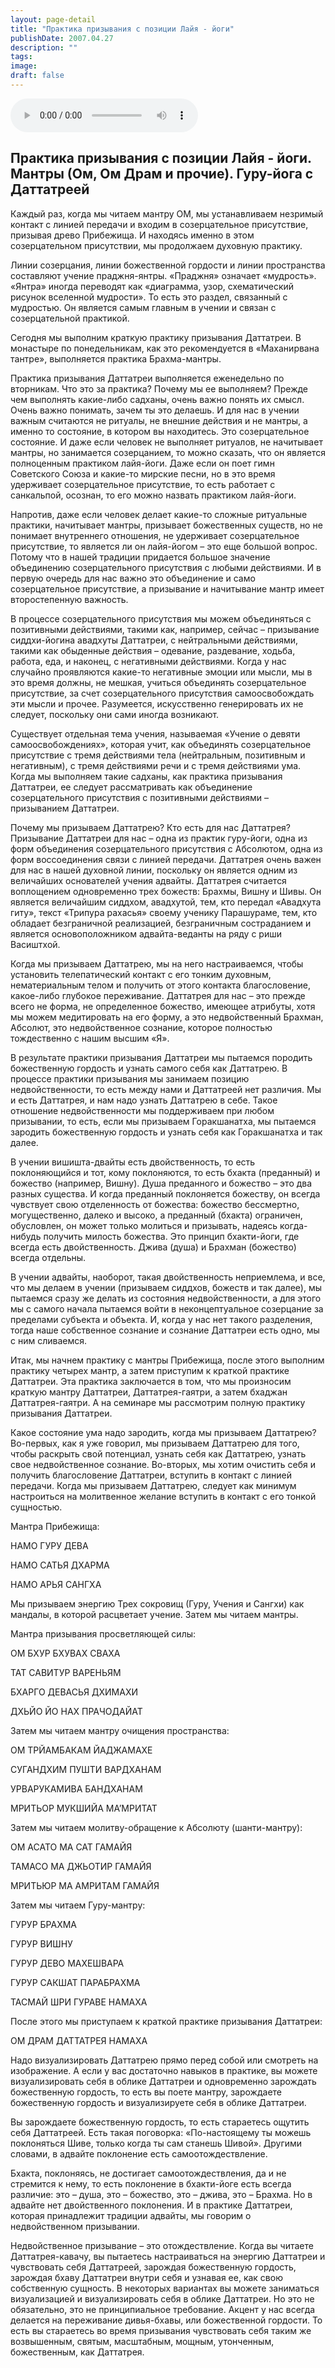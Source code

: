 ```yaml
---
layout: page-detail
title: "Практика призывания с позиции Лайя - йоги"
publishDate: 2007.04.27
description: ""
tags:
image:
draft: false
---
```


<audio title="2007.04.27 - Практика призывания с позиции Лайя - йоги.mp3" src="/upload/iblock/74b/74b033609eb44e2210bd8c4ca7cd7470.mp3" controls=""></audio>

## 

## **Практика призывания с позиции Лайя - йоги.** **Мантры (Ом, Ом Драм и прочие).** **Гуру-йога с Даттатреей** 
  
  
 Каждый раз, когда мы читаем мантру ОМ, мы устанавливаем незримый контакт с линией передачи и входим в созерцательное присутствие, призывая древо Прибежища. И находясь именно в этом созерцательном присутствии, мы продолжаем духовную практику.

 Линии созерцания, линии божественной гордости и линии пространства составляют учение праджня-янтры. «Праджня» означает «мудрость». «Янтра» иногда переводят как «диаграмма, узор, схематический рисунок вселенной мудрости». То есть это раздел, связанный с мудростью. Он является самым главным в учении и связан с созерцательной практикой.

 Сегодня мы выполним краткую практику призывания Даттатреи. В монастыре по понедельникам, как это рекомендуется в «Маханирвана тантре», выполняется практика Брахма-мантры.

 Практика призывания Даттатреи выполняется еженедельно по вторникам. Что это за практика? Почему мы ее выполняем? Прежде чем выполнять какие-либо садханы, очень важно понять их смысл. Очень важно понимать, зачем ты это делаешь. И для нас в учении важным считаются не ритуалы, не внешние действия и не мантры, а именно то состояние, в котором вы находитесь. Это созерцательное состояние. И даже если человек не выполняет ритуалов, не начитывает мантры, но занимается созерцанием, то можно сказать, что он является полноценным практиком лайя-йоги. Даже если он поет гимн Советского Союза и какие-то мирские песни, но в это время удерживает созерцательное присутствие, то есть работает с санкальпой, осознан, то его можно назвать практиком лайя-йоги.

 Напротив, даже если человек делает какие-то сложные ритуальные практики, начитывает мантры, призывает божественных существ, но не понимает внутреннего отношения, не удерживает созерцательное присутствие, то является ли он лайя-йогом – это еще большой вопрос. Потому что в нашей традиции придается большое значение объединению созерцательного присутствия с любыми действиями. И в первую очередь для нас важно это объединение и само созерцательное присутствие, а призывание и начитывание мантр имеет второстепенную важность.

 В процессе созерцательного присутствия мы можем объединяться с позитивными действиями, такими как, например, сейчас – призывание сиддхи-йогина авадхуты Даттатреи, с нейтральными действиями, такими как обыденные действия – одевание, раздевание, ходьба, работа, еда, и наконец, с негативными действиями. Когда у нас случайно проявляются какие-то негативные эмоции или мысли, мы в это время должны, не мешкая, учиться объединять созерцательное присутствие, за счет созерцательного присутствия самоосвобождать эти мысли и прочее. Разумеется, искусственно генерировать их не следует, поскольку они сами иногда возникают.

 Существует отдельная тема учения, называемая «Учение о девяти самоосвобождениях», которая учит, как объединять созерцательное присутствие с тремя действиями тела (нейтральным, позитивным и негативным), с тремя действиями речи и с тремя действиями ума. Когда мы выполняем такие садханы, как практика призывания Даттатреи, ее следует рассматривать как объединение созерцательного присутствия с позитивными действиями – призыванием Даттатреи.

 Почему мы призываем Даттатрею? Кто есть для нас Даттатрея? Призывание Даттатреи для нас – одна из практик гуру-йоги, одна из форм объединения созерцательного присутствия с Абсолютом, одна из форм воссоединения связи с линией передачи. Даттатрея очень важен для нас в нашей духовной линии, поскольку он является одним из величайших основателей учения адвайты. Даттатрея считается воплощением одновременно трех божеств: Брахмы, Вишну и Шивы. Он является величайшим сиддхом, авадхутой, тем, кто передал «Авадхута гиту», текст «Трипура рахасья» своему ученику Парашураме, тем, кто обладает безграничной реализацией, безграничным состраданием и является основоположником адвайта-веданты на ряду с риши Васиштхой.

 Когда мы призываем Даттатрею, мы на него настраиваемся, чтобы установить телепатический контакт с его тонким духовным, нематериальным телом и получить от этого контакта благословение, какое-либо глубокое переживание. Даттатрея для нас – это прежде всего не форма, не определенное божество, имеющее атрибуты, хотя мы можем медитировать на его форму, а это недвойственный Брахман, Абсолют, это недвойственное сознание, которое полностью тождественно с нашим высшим «Я».

 В результате практики призывания Даттатреи мы пытаемся породить божественную гордость и узнать самого себя как Даттатрею. В процессе практики призывания мы занимаем позицию недвойственности, то есть между нами и Даттатреей нет различия. Мы и есть Даттатрея, и нам надо узнать Даттатрею в себе. Такое отношение недвойственности мы поддерживаем при любом призывании, то есть, если мы призываем Горакшанатха, мы пытаемся зародить божественную гордость и узнать себя как Горакшанатха и так далее.

 В учении вишишта-двайты есть двойственность, то есть поклоняющийся и тот, кому поклоняются, то есть бхакта (преданный) и божество (например, Вишну). Душа преданного и божество – это два разных существа. И когда преданный поклоняется божеству, он всегда чувствует свою отделенность от божества: божество бессмертно, могущественно, далеко и высоко, а преданный (бхакта) ограничен, обусловлен, он может только молиться и призывать, надеясь когда-нибудь получить милость божества. Это принцип бхакти-йоги, где всегда есть двойственность. Джива (душа) и Брахман (божество) всегда отдельны.

 В учении адвайты, наоборот, такая двойственность неприемлема, и все, что мы делаем в учении (призываем сиддхов, божеств и так далее), мы пытаемся сразу же делать из состояния недвойственности, а для этого мы с самого начала пытаемся войти в неконцептуальное созерцание за пределами субъекта и объекта. И, когда у нас нет такого разделения, тогда наше собственное сознание и сознание Даттатреи есть одно, мы с ним сливаемся.

 Итак, мы начнем практику с мантры Прибежища, после этого выполним практику четырех мантр, а затем приступим к краткой практике Даттатреи. Эта практика заключается в том, что мы произносим краткую мантру Даттатреи, Даттатрея-гаятри, а затем бхаджан Даттатрея-гаятри. А на семинаре мы рассмотрим полную практику призывания Даттатреи.

 Какое состояние ума надо зародить, когда мы призываем Даттатрею? Во-первых, как я уже говорил, мы призываем Даттатрею для того, чтобы раскрыть свой потенциал, узнать себя как Даттатрею, узнать свое недвойственное сознание. Во-вторых, мы хотим очистить себя и получить благословение Даттатреи, вступить в контакт с линией передачи. Когда мы призываем Даттатрею, следует как минимум настроиться на молитвенное желание вступить в контакт с его тонкой сущностью.

  
 Мантра Прибежища:

 НАМО ГУРУ ДЕВА

 НАМО САТЬЯ ДХАРМА

 НАМО АРЬЯ САНГХА

 Мы призываем энергию Трех сокровищ (Гуру, Учения и Сангхи) как мандалы, в которой расцветает учение. Затем мы читаем мантры.

  
 Мантра призывания просветляющей силы:

 ОМ БХУР БХУВАХ СВАХА

 ТАТ САВИТУР ВАРЕНЬЯМ

 БХАРГО ДЕВАСЬЯ ДХИМАХИ

 ДХЬЙО ЙО НАХ ПРАЧОДАЙАТ

 Затем мы читаем мантру очищения пространства:

 ОМ ТРЙАМБАКАМ ЙАДЖАМАХЕ

 СУГАНДХИМ ПУШТИ ВАРДХАНАМ

 УРВАРУКАМИВА БАНДХАНАМ

 МРИТЬОР МУКШИЙА МА’МРИТАТ

 Затем мы читаем молитву-обращение к Абсолюту (шанти-мантру):

 ОМ АСАТО МА САТ ГАМАЙЯ

 ТАМАСО МА ДЖЬОТИР ГАМАЙЯ

 МРИТЬЮР МА АМРИТАМ ГАМАЙЯ

  
 Затем мы читаем Гуру-мантру:

  
 ГУРУР БРАХМА

 ГУРУР ВИШНУ

 ГУРУР ДЕВО МАХЕШВАРА

 ГУРУР САКШАТ ПАРАБРАХМА

 ТАСМАЙ ШРИ ГУРАВЕ НАМАХА

  
 После этого мы приступаем к краткой практике призывания Даттатреи:

  
 ОМ ДРАМ ДАТТАТРЕЯ НАМАХА

  
 Надо визуализировать Даттатрею прямо перед собой или смотреть на изображение. А если у вас достаточно навыков в практике, вы можете визуализировать себя в облике Даттатреи и одновременно зарождать божественную гордость, то есть вы поете мантру, зарождаете божественную гордость и визуализируете себя в облике Даттатреи.

 Вы зарождаете божественную гордость, то есть стараетесь ощутить себя Даттатреей. Есть такая поговорка: «По-настоящему ты можешь поклоняться Шиве, только когда ты сам станешь Шивой». Другими словами, в адвайте поклонение есть самоотождествление.

 Бхакта, поклоняясь, не достигает самоотождествления, да и не стремится к нему, то есть поклонение в бхакти-йоге есть всегда различие: это – душа, это – божество, это – джива, это – Брахма. Но в адвайте нет двойственного поклонения. И в практике Даттатреи, которая принадлежит традиции адвайты, мы говорим о недвойственном призывании.

 Недвойственное призывание – это отождествление. Когда вы читаете Даттатрея-кавачу, вы пытаетесь настраиваться на энергию Даттатреи и чувствовать себя Даттатреей, зарождая божественную гордость, зарождая бхаву Даттатреи внутри себя и узнавая ее, как свою собственную сущность. В некоторых вариантах вы можете заниматься визуализацией и визуализировать себя в облике Даттатреи. Но это не обязательно, это не принципиальное требование. Акцент у нас всегда делается на переживание дивья-бхавы, или божественной гордости. То есть вы стараетесь во время призывания чувствовать себя таким же возвышенным, святым, масштабным, мощным, утонченным, божественным, как Даттатрея.
  
  
